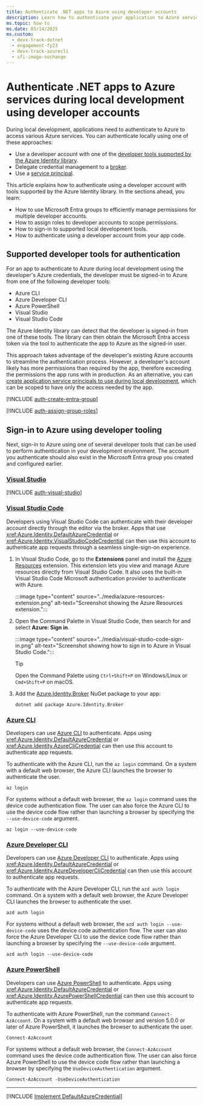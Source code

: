```yaml
---
title: Authenticate .NET apps to Azure using developer accounts
description: Learn how to authenticate your application to Azure services when using the Azure SDK for .NET during local development using developer accounts.
ms.topic: how-to
ms.date: 03/14/2025
ms.custom:
  - devx-track-dotnet
  - engagement-fy23
  - devx-track-azurecli
  - sfi-image-nochange
---
```


# Authenticate .NET apps to Azure services during local development using developer accounts

During local development, applications need to authenticate to Azure to access various Azure services. You can authenticate locally using one of these approaches:

- Use a developer account with one of the [developer tools supported by the Azure Identity library](#supported-developer-tools-for-authentication).
- Delegate credential management to a [broker](local-development-broker.md).
- Use a [service principal](local-development-service-principal.md).

This article explains how to authenticate using a developer account with tools supported by the Azure Identity library. In the sections ahead, you learn:

- How to use Microsoft Entra groups to efficiently manage permissions for multiple developer accounts.
- How to assign roles to developer accounts to scope permissions.
- How to sign-in to supported local development tools.
- How to authenticate using a developer account from your app code.

## Supported developer tools for authentication

For an app to authenticate to Azure during local development using the developer's Azure credentials, the developer must be signed-in to Azure from one of the following developer tools:

- Azure CLI
- Azure Developer CLI
- Azure PowerShell
- Visual Studio
- Visual Studio Code

The Azure Identity library can detect that the developer is signed-in from one of these tools. The library can then obtain the Microsoft Entra access token via the tool to authenticate the app to Azure as the signed-in user.

This approach takes advantage of the developer's existing Azure accounts to streamline the authentication process. However, a developer's account likely has more permissions than required by the app, therefore exceeding the permissions the app runs with in production. As an alternative, you can [create application service principals to use during local development](./local-development-service-principal.md), which can be scoped to have only the access needed by the app.

[!INCLUDE [auth-create-entra-group](../includes/auth-create-entra-group.md)]

[!INCLUDE [auth-assign-group-roles](../includes/auth-assign-group-roles.md)]

## Sign-in to Azure using developer tooling

Next, sign-in to Azure using one of several developer tools that can be used to perform authentication in your development environment. The account you authenticate should also exist in the Microsoft Entra group you created and configured earlier.

### [Visual Studio](#tab/sign-in-visual-studio)

[!INCLUDE [auth-visual-studio](../includes/auth-visual-studio.md)]

### [Visual Studio Code](#tab/sign-in-visual-studio-code)

Developers using Visual Studio Code can authenticate with their developer account directly through the editor via the broker. Apps that use <xref:Azure.Identity.DefaultAzureCredential> or <xref:Azure.Identity.VisualStudioCodeCredential> can then use this account to authenticate app requests through a seamless single-sign-on experience.

1. In Visual Studio Code, go to the **Extensions** panel and install the [Azure Resources](https://marketplace.visualstudio.com/items?itemName=ms-azuretools.vscode-azureresourcegroups) extension. This extension lets you view and manage Azure resources directly from Visual Studio Code. It also uses the built-in Visual Studio Code Microsoft authentication provider to authenticate with Azure.

    :::image type="content" source="../media/azure-resources-extension.png" alt-text="Screenshot showing the Azure Resources extension.":::

1. Open the Command Palette in Visual Studio Code, then search for and select **Azure: Sign in**.

    :::image type="content" source="../media/visual-studio-code-sign-in.png" alt-text="Screenshot showing how to sign in to Azure in Visual Studio Code.":::

    > [!TIP]
    > Open the Command Palette using `Ctrl+Shift+P` on Windows/Linux or `Cmd+Shift+P` on macOS.

1. Add the [Azure.Identity.Broker](https://www.nuget.org/packages/Azure.Identity.Broker) NuGet package to your app:

    ```dotnetcli
    dotnet add package Azure.Identity.Broker
    ```

### [Azure CLI](#tab/sign-in-azure-cli)

Developers can use [Azure CLI](/cli/azure/what-is-azure-cli) to authenticate. Apps using <xref:Azure.Identity.DefaultAzureCredential> or <xref:Azure.Identity.AzureCliCredential> can then use this account to authenticate app requests.

To authenticate with the Azure CLI, run the `az login` command. On a system with a default web browser, the Azure CLI launches the browser to authenticate the user.

```azurecli
az login
```

For systems without a default web browser, the `az login` command uses the device code authentication flow. The user can also force the Azure CLI to use the device code flow rather than launching a browser by specifying the `--use-device-code` argument.

```azurecli
az login --use-device-code
```

### [Azure Developer CLI](#tab/sign-in-azure-developer-cli)

Developers can use [Azure Developer CLI](/azure/developer/azure-developer-cli/overview) to authenticate. Apps using <xref:Azure.Identity.DefaultAzureCredential> or <xref:Azure.Identity.AzureDeveloperCliCredential> can then use this account to authenticate app requests.

To authenticate with the Azure Developer CLI, run the `azd auth login` command. On a system with a default web browser, the Azure Developer CLI launches the browser to authenticate the user.

```azdeveloper
azd auth login
```

For systems without a default web browser, the `azd auth login --use-device-code` uses the device code authentication flow. The user can also force the Azure Developer CLI to use the device code flow rather than launching a browser by specifying the `--use-device-code` argument.

```azdeveloper
azd auth login --use-device-code
```

### [Azure PowerShell](#tab/sign-in-azure-powershell)

Developers can use [Azure PowerShell](/powershell/azure/what-is-azure-powershell) to authenticate. Apps using <xref:Azure.Identity.DefaultAzureCredential> or <xref:Azure.Identity.AzurePowerShellCredential> can then use this account to authenticate app requests.

To authenticate with Azure PowerShell, run the command `Connect-AzAccount`. On a system with a default web browser and version 5.0.0 or later of Azure PowerShell, it launches the browser to authenticate the user.

```azurepowershell
Connect-AzAccount
```

For systems without a default web browser, the `Connect-AzAccount` command uses the device code authentication flow. The user can also force Azure PowerShell to use the device code flow rather than launching a browser by specifying the `UseDeviceAuthentication` argument.

```azurepowershell
Connect-AzAccount -UseDeviceAuthentication
```

---

[!INCLUDE [Implement DefaultAzureCredential](<../includes/implement-defaultazurecredential.md>)]

